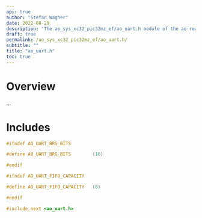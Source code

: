 ```yaml
---
api: true
author: "Stefan Wagner"
date: 2022-08-29
description: "The ao_sys_xc32_pic32mz_ef/ao_uart.h module of the ao real-time operating system."
draft: true
permalink: /ao_sys_xc32_pic32mz_ef/ao_uart.h/ 
subtitle: ""
title: "ao_uart.h"
toc: true
---
```


# Overview

...

# Includes

```c
#ifndef AO_UART_BRG_BITS

#define AO_UART_BRG_BITS        (16)

#endif

#ifndef AO_UART_FIFO_CAPACITY

#define AO_UART_FIFO_CAPACITY   (8)

#endif

#include_next <ao_uart.h>

```
